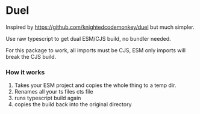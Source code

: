 # Duel

Inspired by https://github.com/knightedcodemonkey/duel but much simpler.

Use raw typescript to get dual ESM/CJS build, no bundler needed.

For this package to work, all imports must be CJS, ESM only imports will break the CJS build.

### How it works

1) Takes your ESM project and copies the whole thing to a temp dir.
2) Renames all your ts files cts file
3) runs typescript build again
4) copies the build back into the original directory



